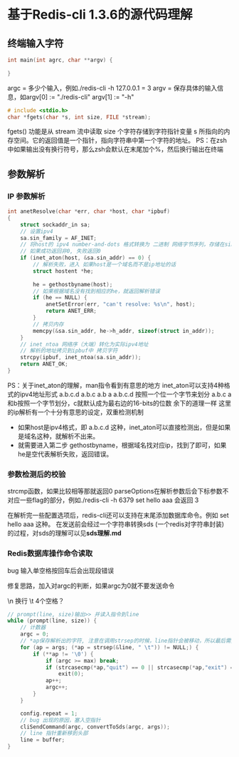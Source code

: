 # 基于Redis-cli 1.3.6的源代码理解

## 终端输入字符
```c
int main(int agrc, char **argv) {
    
}
```
argc = 多少个输入，例如./redis-cli -h 127.0.0.1 = 3
argv = 保存具体的输入信息，如argv[0] := "./redis-cli" argv[1] := "-h"

```c
# include <stdio.h>
char *fgets(char *s, int size, FILE *stream);
```
fgets() 功能是从 stream 流中读取 size 个字符存储到字符指针变量 s 所指向的内存空间。它的返回值是一个指针，指向字符串中第一个字符的地址。
PS：在zsh中如果输出没有换行符号，那么zsh会默认在末尾加个%，然后换行输出在终端

## 参数解析
### IP 参数解析
```c
int anetResolve(char *err, char *host, char *ipbuf) 
{
    struct sockaddr_in sa;
    // 设置ipv4
    sa.sin_family = AF_INET;
    // 将host的 ipv4 number-and-dots 格式转换为 二进制 网络字节序列，存储在sin_addr中
    // 如果成功返回非0, 失败返回0
    if (inet_aton(host, &sa.sin_addr) == 0) {
        // 解析失败，进入 如果host是一个域名而不是ip地址的话
        struct hostent *he;
        
        he = gethostbyname(host);
        // 如果根据域名没有找到相应的he，就返回解析错误
        if (he == NULL) {
            anetSetError(err, "can't resolve: %s\n", host);
            return ANET_ERR;
        }
        // 拷贝内存
        memcpy(&sa.sin_addr, he->h_addr, sizeof(struct in_addr));
    }
    // inet_ntoa 网络序（大端）转化为实际ipv4地址
    // 解析的地址拷贝到ipbuf中 拷贝字符
    strcpy(ipbuf, inet_ntoa(sa.sin_addr));
    return ANET_OK;
}
```
PS：关于inet_aton的理解，man指令看到有意思的地方
inet_aton可以支持4种格式的ipv4地址形式 a.b.c.d a.b.c a.b a
a.b.c.d 按照一个位一个字节来划分
a.b.c a和b按照一个字节划分，c就默认成为最右边的16-bits的位数
余下的道理一样
这里的ip解析有一个十分有意思的设定，双重检测机制
* 如果host是ipv4格式，即 a.b.c.d 这种，inet_aton可以直接检测出，但是如果是域名这种，就解析不出来。
* 就需要进入第二步 gethostbyname，根据域名找对应ip，找到了即可，如果he是空代表解析失败，返回错误。

### 参数检测后的校验
strcmp函数，如果比较相等那就返回0
parseOptions在解析参数后会下标参数不对应一些flag的部分，例如./redis-cli -h 6379 set hello aaa 会返回 3

在解析完一些配置选项后，redis-cli还可以支持在末尾添加数据库命令。例如 set hello aaa 这种。
在发送前会经过一个字符串转换sds (一个redis对字符串封装) 的过程，对sds的理解可以见**sds理解.md**

### Redis数据库操作命令读取
bug 输入单空格按回车后会出现段错误

修复思路，加入对argc的判断，如果argc为0就不要发送命令

\n 换行
\t 4个空格？

```c
// prompt(line, size)输出>> 并读入指令到line
while (prompt(line, size)) {
    // 计数器
    argc = 0;
    // *ap保存解析出的字符, 注意在调用strsep的时候，line指针会被移动，所以最后需要重制
    for (ap = args; (*ap = strsep(&line, " \t")) != NULL;) {
        if (**ap != '\0') {
            if (argc >= max) break;
            if (strcasecmp(*ap,"quit") == 0 || strcasecmp(*ap,"exit") == 0)
                exit(0);
            ap++;
            argc++;
        }
    }

    config.repeat = 1;
    // bug 出现的原因，塞入空指针
    cliSendCommand(argc, convertToSds(argc, args));
    // line 指针重新移到头部
    line = buffer;
}
```